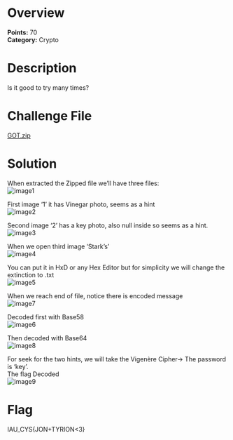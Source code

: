 # Overview
<b> Points:</b> 70
<br>
<b>Category:</b> Crypto

# Description
Is it good to try many times?


# Challenge File
[GOT.zip](./GOT.zip)

# Solution
When extracted the Zipped file we’ll have three files:
<br>
![image1](https://github.com/mtalbugaey/UNSEEN-Flag-2-CTF-Writeups/assets/126514202/daa1d19b-30c1-4e4e-82d7-8db1fd47cb53)

First image ‘1’ it has Vinegar photo, seems as a hint 
<br>
![image2](https://github.com/mtalbugaey/UNSEEN-Flag-2-CTF-Writeups/assets/126514202/1266300c-d93b-4032-a59f-05704a809773)

Second image ‘2’ has a key photo, also null inside so seems as a hint.
<br>
![image3](https://github.com/mtalbugaey/UNSEEN-Flag-2-CTF-Writeups/assets/126514202/2c01cf24-4edc-417e-bf9c-ca7778bc94c4)

When we open third image ‘Stark’s’ 
<br>
![image4](https://github.com/mtalbugaey/UNSEEN-Flag-2-CTF-Writeups/assets/126514202/ba9868ac-50ff-4232-bda1-0fb74902f3ab)

You can put it in HxD or any Hex Editor but for simplicity we will change the extinction to .txt
<br>
![image5](https://github.com/mtalbugaey/UNSEEN-Flag-2-CTF-Writeups/assets/126514202/cc35967b-b49a-42f1-8374-b24975669dc9)

When we reach end of file, notice there is encoded message
<br>
![image7](https://github.com/mtalbugaey/UNSEEN-Flag-2-CTF-Writeups/assets/126514202/aca9e887-f631-4014-963f-8eeaf27c3565)

Decoded first with Base58 
<br>
![image6](https://github.com/mtalbugaey/UNSEEN-Flag-2-CTF-Writeups/assets/126514202/f5ed6163-5bc5-4cb0-bc15-6d285ede541f)

Then decoded with Base64
<br>
![image8](https://github.com/mtalbugaey/UNSEEN-Flag-2-CTF-Writeups/assets/126514202/9de7b1a2-e8cf-4f30-8b03-50e9b44e5e1a)

For seek for the two hints, we will take the Vigenère Cipher-> The password is ‘key’.
<br>
The flag Decoded  
<br>
![image9](https://github.com/mtalbugaey/UNSEEN-Flag-2-CTF-Writeups/assets/126514202/82e22c0c-a02f-471d-a4b1-62bd6eb6aed3)


# Flag
IAU_CYS{JON+TYRION<3}


